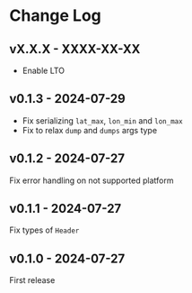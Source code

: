 # Change Log

## vX.X.X - XXXX-XX-XX

- Enable LTO

## v0.1.3 - 2024-07-29

- Fix serializing `lat_max`, `lon_min` and `lon_max`
- Fix to relax `dump` and `dumps` args type

## v0.1.2 - 2024-07-27

Fix error handling on not supported platform

## v0.1.1 - 2024-07-27

Fix types of `Header`

## v0.1.0 - 2024-07-27

First release